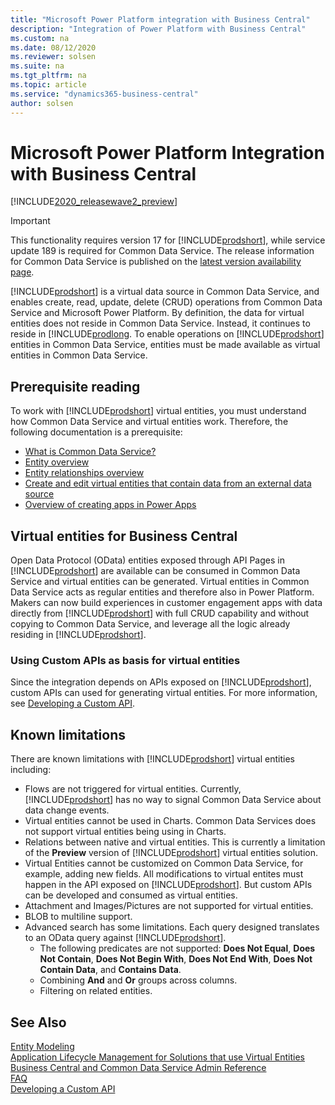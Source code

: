 ```yaml
---
title: "Microsoft Power Platform integration with Business Central"
description: "Integration of Power Platform with Business Central"
ms.custom: na
ms.date: 08/12/2020
ms.reviewer: solsen
ms.suite: na
ms.tgt_pltfrm: na
ms.topic: article
ms.service: "dynamics365-business-central"
author: solsen
---
```


# Microsoft Power Platform Integration with Business Central

[!INCLUDE[2020_releasewave2_preview](../includes/2020_releasewave2_preview.md)]

> [!IMPORTANT]  
> This functionality requires version 17 for [!INCLUDE[prodshort](../developer/includes/prodshort.md)], while service update 189 is required for Common Data Service. The release information for Common Data Service is published on the [latest version availability page](https://docs.microsoft.com/business-applications-release-notes/dynamics/released-versions/dynamics-365ce#all-version-availability).

[!INCLUDE[prodshort](../developer/includes/prodshort.md)] is a virtual data source in Common Data Service, and enables create, read, update, delete (CRUD) operations from Common Data Service and Microsoft Power Platform. By definition, the data for virtual entities does not reside in Common Data Service. Instead, it continues to reside in [!INCLUDE[prodlong](../developer/includes/prodlong.md). To enable operations on [!INCLUDE[prodshort](../developer/includes/prodshort.md)] entities in Common Data Service, entities must be made available as virtual entities in Common Data Service.

## Prerequisite reading

To work with [!INCLUDE[prodshort](../developer/includes/prodshort.md)] virtual entities, you must understand how Common Data Service and virtual entities work. Therefore, the following documentation is a prerequisite:

- [What is Common Data Service?](https://docs.microsoft.com/powerapps/maker/common-data-service/data-platform-intro)
- [Entity overview](https://docs.microsoft.com/powerapps/maker/common-data-service/entity-overview)
- [Entity relationships overview](https://docs.microsoft.com/powerapps/maker/common-data-service/relationships-overview)
- [Create and edit virtual entities that contain data from an external data source](https://docs.microsoft.com/powerapps/maker/common-data-service/create-edit-virtual-entities)
- [Overview of creating apps in Power Apps](https://docs.microsoft.com/powerapps/maker/)

## Virtual entities for Business Central

Open Data Protocol (OData) entities exposed through API Pages in [!INCLUDE[prodshort](../developer/includes/prodshort.md)] are available can be consumed in Common Data Service and virtual entities can be generated. 
Virtual entities in Common Data Service acts as regular entities and therefore also in Power Platform. Makers can now build experiences in customer engagement apps with data directly from [!INCLUDE[prodshort](../developer/includes/prodshort.md)] with full CRUD capability and without copying to Common Data Service, and leverage all the logic already residing in [!INCLUDE[prodshort](../developer/includes/prodshort.md)].

### Using Custom APIs as basis for virtual entities

Since the integration depends on APIs exposed on [!INCLUDE[prodshort](../developer/includes/prodshort.md)], custom APIs can used for generating virtual entities. For more information, see [Developing a Custom API](../developer/devenv-develop-custom-api.md).

## Known limitations

There are known limitations with [!INCLUDE[prodshort](../developer/includes/prodshort.md)] virtual entities including:

- Flows are not triggered for virtual entities. Currently, [!INCLUDE[prodshort](../developer/includes/prodshort.md)] has no way to signal Common Data Service about data change events.
- Virtual entities cannot be used in Charts. Common Data Services does not support virtual entities being using in Charts.
- Relations between native and virtual entities. This is currently a limitation of the **Preview** version of [!INCLUDE[prodshort](../developer/includes/prodshort.md)] virtual entities solution.
- Virtual Entities cannot be customized on Common Data Service, for example, adding new fields. All modifications to virtual entites must happen in the API exposed on [!INCLUDE[prodshort](../developer/includes/prodshort.md)]. But custom APIs can be developed and consumed as virtual entities.  
- Attachment and Images/Pictures are not supported for virtual entities.
- BLOB to multiline support.
- Advanced search has some limitations. Each query designed translates to an OData query against [!INCLUDE[prodshort](../developer/includes/prodshort.md)]. 
  * The following predicates are not supported: **Does Not Equal**, **Does Not Contain**, **Does Not Begin With**, **Does Not End With**, **Does Not Contain Data**, and **Contains Data**.
  * Combining **And** and **Or** groups across columns.
  * Filtering on related entities.

## See Also

[Entity Modeling](powerplat-entity-modeling.md)  
[Application Lifecycle Management for Solutions that use Virtual Entities](powerplat-app-lifecycle-management.md)  
[Business Central and Common Data Service Admin Reference](powerplat-admin-reference.md)  
[FAQ](powerplat-faq.md)  
[Developing a Custom API](../developer/devenv-develop-custom-api.md)  
